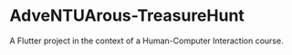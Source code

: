 # AdveNTUArous-TreasureHunt

A Flutter project in the context of a Human-Computer Interaction course.

